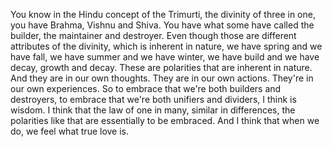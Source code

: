  You know in the Hindu concept of the Trimurti, the divinity of three in one, you have Brahma, Vishnu and Shiva. You have what some have called the builder, the maintainer and destroyer. Even though those are different attributes of the divinity, which is inherent in nature, we have spring and we have fall, we have summer and we have winter, we have build and we have decay, growth and decay. These are polarities that are inherent in nature. And they are in our own thoughts. They are in our own actions. They're in our own experiences. So to embrace that we're both builders and destroyers, to embrace that we're both unifiers and dividers, I think is wisdom. I think that the law of one in many, similar in differences, the polarities like that are essentially to be embraced. And I think that when we do, we feel what true love is.
